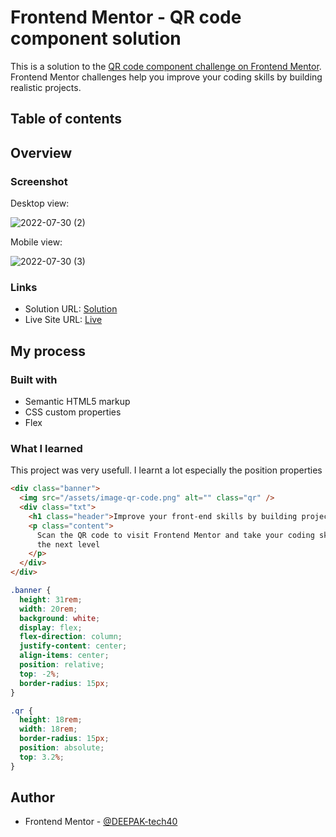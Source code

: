 # Frontend Mentor - QR code component solution

This is a solution to the [QR code component challenge on Frontend Mentor](https://www.frontendmentor.io/challenges/qr-code-component-iux_sIO_H). Frontend Mentor challenges help you improve your coding skills by building realistic projects.

## Table of contents

## Overview

### Screenshot

Desktop view:

![2022-07-30 (2)](https://user-images.githubusercontent.com/94350356/181936609-f6825780-caff-4287-b1c7-372e704e8dad.png)


Mobile view:

![2022-07-30 (3)](https://user-images.githubusercontent.com/94350356/181936617-629f957b-07c2-462d-be4c-ad1cfb3774a6.png)


### Links

- Solution URL: [Solution](https://www.frontendmentor.io/solutions/qr-code-component-c7nqa_W3lc)
- Live Site URL: [Live](https://main--deepak-tech40-qrcode-component.netlify.app/)

## My process

### Built with

- Semantic HTML5 markup
- CSS custom properties
- Flex

### What I learned

This project was very usefull. I learnt a lot especially the position properties

```html
<div class="banner">
  <img src="/assets/image-qr-code.png" alt="" class="qr" />
  <div class="txt">
    <h1 class="header">Improve your front-end skills by building projects</h1>
    <p class="content">
      Scan the QR code to visit Frontend Mentor and take your coding skills to
      the next level
    </p>
  </div>
</div>
```

```css
.banner {
  height: 31rem;
  width: 20rem;
  background: white;
  display: flex;
  flex-direction: column;
  justify-content: center;
  align-items: center;
  position: relative;
  top: -2%;
  border-radius: 15px;
}

.qr {
  height: 18rem;
  width: 18rem;
  border-radius: 15px;
  position: absolute;
  top: 3.2%;
}
```

## Author

- Frontend Mentor - [@DEEPAK-tech40](https://www.frontendmentor.io/profile/DEEPAK-tech40)
